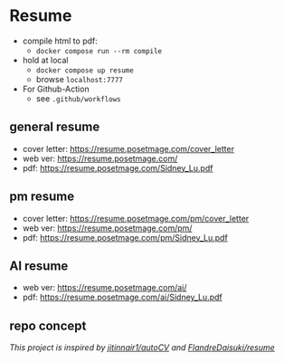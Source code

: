 # Resume

* compile html to pdf:
  * ```docker compose run --rm compile```
* hold at local
  * ```docker compose up resume```
  * browse ```localhost:7777```
* For Github-Action
  * see ```.github/workflows```


## general resume
* cover letter: https://resume.posetmage.com/cover_letter
* web ver: https://resume.posetmage.com/
* pdf: https://resume.posetmage.com/Sidney_Lu.pdf

## pm resume
* cover letter: https://resume.posetmage.com/pm/cover_letter
* web ver: https://resume.posetmage.com/pm/
* pdf: https://resume.posetmage.com/pm/Sidney_Lu.pdf

## AI resume
* web ver: https://resume.posetmage.com/ai/
* pdf: https://resume.posetmage.com/ai/Sidney_Lu.pdf

## repo concept
*This project is inspired by [jitinnair1/autoCV](https://github.com/jitinnair1/autoCV) and [FlandreDaisuki/resume](https://github.com/FlandreDaisuki/resume)*
